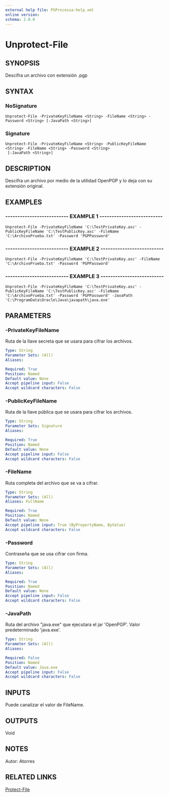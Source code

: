 ```yaml
---
external help file: PSProcessa-help.xml
online version: 
schema: 2.0.0
---
```


# Unprotect-File

## SYNOPSIS
Descifra un archivo con extensión .pgp

## SYNTAX

### NoSignature
```
Unprotect-File -PrivateKeyFileName <String> -FileName <String> -Password <String> [-JavaPath <String>]
```

### Signature
```
Unprotect-File -PrivateKeyFileName <String> -PublicKeyFileName <String> -FileName <String> -Password <String>
 [-JavaPath <String>]
```

## DESCRIPTION
Descifra un archivo por medio de la utilidad OpenPGP y lo deja con su extensión original.

## EXAMPLES

### -------------------------- EXAMPLE 1 --------------------------
```
Unprotect-File -PrivateKeyFileName 'C:\TestPrivateKey.asc' -PublicKeyFileName 'C:\TestPublicKey.asc' -FileName 'C:\ArchivoPrueba.txt' -Password 'PGPPassword'
```

### -------------------------- EXAMPLE 2 --------------------------
```
Unprotect-File -PrivateKeyFileName 'C:\TestPrivateKey.asc' -FileName 'C:\ArchivoPrueba.txt' -Password 'PGPPassword'
```

### -------------------------- EXAMPLE 3 --------------------------
```
Unprotect-File -PrivateKeyFileName 'C:\TestPrivateKey.asc' -PublicKeyFileName 'C:\TestPublicKey.asc' -FileName 'C:\ArchivoPrueba.txt' -Password 'PGPPassword' -JavaPath 'C:\ProgramData\Oracle\Java\javapath\java.exe'
```

## PARAMETERS

### -PrivateKeyFileName
Ruta de la llave secreta que se usara para cifrar los archivos.

```yaml
Type: String
Parameter Sets: (All)
Aliases: 

Required: True
Position: Named
Default value: None
Accept pipeline input: False
Accept wildcard characters: False
```

### -PublicKeyFileName
Ruta de la llave pública que se usara para cifrar los archivos.

```yaml
Type: String
Parameter Sets: Signature
Aliases: 

Required: True
Position: Named
Default value: None
Accept pipeline input: False
Accept wildcard characters: False
```

### -FileName
Ruta completa del archivo que se va a cifrar.

```yaml
Type: String
Parameter Sets: (All)
Aliases: FullName

Required: True
Position: Named
Default value: None
Accept pipeline input: True (ByPropertyName, ByValue)
Accept wildcard characters: False
```

### -Password
Contraseña que se usa cifrar con firma.

```yaml
Type: String
Parameter Sets: (All)
Aliases: 

Required: True
Position: Named
Default value: None
Accept pipeline input: False
Accept wildcard characters: False
```

### -JavaPath
Ruta del archivo "java.exe"	 que ejecutara el jar 'OpenPGP'.
Valor predeterminado 'java.exe'.

```yaml
Type: String
Parameter Sets: (All)
Aliases: 

Required: False
Position: Named
Default value: Java.exe
Accept pipeline input: False
Accept wildcard characters: False
```

## INPUTS

Puede canalizar el valor de FileName.

## OUTPUTS

Void

## NOTES
Autor: Atorres

## RELATED LINKS

[Protect-File](Protect-File.md)



